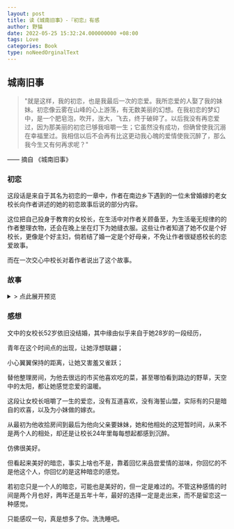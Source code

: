 ```yaml
---
layout: post
title: 读《城南旧事》-『初恋』有感
author: 野猫
date: 2022-05-25 15:32:24.000000000 +08:00
tags: Love
categories: Book
type: noNeedOrginalText
---
```


## 城南旧事

> "就是这样，我的初恋，也是我最后一次的恋爱。我所恋爱的人娶了我的妹妹。初恋像云雾在山峰的心上游荡，有无数美丽的幻想。在我初恋的梦幻中，是一个肥皂泡，吹开，涨大，飞去，终于破碎了。以后我没有再恋爱过，因为那美丽的初恋已够我咀嚼一生；它虽然没有成功，但确曾使我沉溺在幸福里过。我相信以后不会再有比这更动我心魄的爱情使我沉醉了，那么我今生又有何再求呢？"

—— 摘自 《城南旧事》

### 初恋
这段话是来自于其名为初恋的一章中，作者在南边乡下遇到的一位未曾婚嫁的老女校长向作者讲述的她的初恋故事后说的部分内容。

这位把自己投身于教育的女校长，在生活中对作者关顾备至，为生活毫无规律的的作者整理衣物，还会在晚上坐在灯下为她缝衣服。这些让作者知道了她不仅是个好校长，更像是个好主妇，倘若结了婚一定是个好母亲，不免让作者很疑惑校长的恋爱故事。

而在一次交心中校长对着作者说出了这个故事。

### 故事
<details>
<summary>&gt; 点此展开预览</summary>
<p></p>
<p>我的双亲情爱逾恒，自从母亲去世后，父亲为了避免睹物伤情，便带了他唯有的两个女儿——我和小妹，迁居到傍燕儿山的这乡下来。</p>

<p>父亲看中了这块地方，是因为有一年和学生旅行，偶然发现的，不知怎么，他便一心一意要实现在这里买一块地盖房的愿望。他亲自设计造这所红砖的小洋房，原是要和母亲终养天年的，谁知母亲还未及看到它的完成，便撒手先去了。但是父亲仍照原来的意志，辞去半生教授的职务，决心乡居著书。</p>

<p>我虽然正为失母而悲痛，又突然离开城市，离开熟稔的亲友，到一个陌生的乡下过活，但当我走进这所新居时，不禁给眼前新鲜的景色迷住，蓝天、绿竹、红砖、白墙，配合得这样醒目清心。虽然后来在妹妹出嫁和父亲死后，我孤单地面对粉刷一新的白墙，曾度过一段今生最寂寞的时日，但当初进新屋之时，却是以重整起愉快的心情，领受母亲死后的新生活。</p>

<p>母亲一死，主妇的责任很快地落到我身上。在她刚死后的一段时间，曾由姑母来同住主持家务。我们决定乡居后，姑母便把一串钥匙交到我的手里，她嘱我应如何勤俭持家，因为我的母亲在父亲一生微薄的收入下，积蓄起两所房屋，并非易事。她又说母亲为我们姊妹用心良苦，因为没有儿子，这两处房屋是要留给我们姊妹俩做嫁妆的，红砖洋房属于我，城里的那栋给妹妹。我当时对于姑母所说并不留心，我虽已在女子师范毕业，但是家庭亲爱的气氛浓厚，使我很少想家庭以外的事情。</p>

<p>操持家务，我该胜任愉快，因为母亲早已给我留下了好榜样。我记得幼小时候看见母亲腋下的一串钥匙，走起路来嚓嚓作响，是如何地羡慕！有时她遗落在桌上，我便要拿过来玩弄一番，学着母亲的样子，挂在腋下跑来跑去，害得母亲到处找不到。那一串钥匙因为在母亲的腋下磨擦多年，已经光亮圆滑。我从母亲的手中接过来，便很自然地挂在我的腋下了。</p>

<p>乡居的日子简单多了，父亲在日落以前便完成他的书房工作，用不着像在城里似的，非在夜间才能静心写作读书，也没有那样多的学生来问这问那地扰乱他的清思。他的健康因为来到乡下也明显地有了进步。偶尔有人从城里来看望父亲，都为他能在丧了爱妻后反而红润的面色感到惊异。</p>

<p>刚搬来的那年，妹妹只有十二岁，我比她大了一倍。我要照应这样小的妹妹和老父，俨然是个小主妇了：缝补一家人的衣袜，教妹妹读书，处理一切琐碎的家务。不久以后妹妹考入城里的女子中学，住在宿舍里，一星期回来一次，这期间只有我和父亲，还有老仆张同。但是逢到寒暑假期，妹妹回来，有了这个活泼的小姑娘待在家里，我们就热闹多了。</p>

<p>溽暑的午后，寂静如睡，父亲在书房里一手扇着芭蕉叶，一手握笔疾书，天气闷热，大家挥汗如雨。可是他因为专心在书案的工作，从不觉得身外的事务与他有何关系，他对写作的兴趣这样浓厚。</p>

<p>我则常在这个时候带着小妹在竹林为墙的幽径中乘凉，听她的小嘴讲出来那些学校的生活，我们大笑着。好像唯有小妹在家，才能打破一段过去的沉寂生活。</p>

<p>当炊烟袅袅而上，会合着暮霭，云烟不分的时候，父亲放下了笔，从书房出来，领着妹妹到田间散步，我则收拾起活计或书本，到厨房去督促老张预备晚饭。他们散步回来，大家便坐在院中晚饭，我们在饭桌上看着乌鸦归巢，呱呱呱呱地乱噪一阵，在乡间，这是夜幕垂下前的先声。乌鸦过去了，天暗下来，四籁堕入寂静。虽然也有远处传来几下汽笛呜呜声，划破长空的寂寞。掌灯不久便该休息了。我为父亲的卧室驱蚊，落帐，整理床铺。父亲虽然没有了母亲，并没有改变他生活上的一切习惯。</p>

<p>早晨如果有空闲，我也常随着父亲领着妹妹出去走走，踏着露水未干的野草，闻着清晨湿土的气味，很是舒服。</p>

<p>冬日像虫一样的蜷伏在屋子里，和外面接触的生活更少。春天来了，翻开隔年的干叶和杂草，我也喜欢做种植的工作。日子就是天天如此，年年如此，迎春送冬地也不知不觉在乡下四易寒暑了。最初的一两年，不但父亲常带我们到城里去购买书籍物品，城里的亲友和学生们，也时常结伴到乡下来小住盘桓。可是后来父亲渐渐安于乡居懒得进城去，亲友们来看望父亲的也比不了前两年，我们渐渐被人们淡忘了。</p>

<p>姑妈却照例在每年的清明节前到乡下来。这一年她见了我便惊讶地说：“芳儿，你瘦了！”我没有觉得，摸摸自己的下巴，然后笑笑说：“是吗？我并没有生病呀！”</p>

<p>姑妈的神情仿佛也不同于往年，她常常注视着我，又有时和父亲谈些什么不愿让我们听见的事情。有一天我走到后院的厨房，听姑妈在和老张说话：“老太爷糊涂，总得张罗张罗，不能让大小姐伺候他一辈子呀！……”窃听的滋味很不好受，我赶紧绕过前院去。心里可打了一个结，是姑妈要给父亲续弦吗？她看我瘦了，以为我操持家事累的吧？但是我决没有这种意思，自己的父亲，自己的家，责无旁贷，怎么能谈到累不累呢！我觉得姑妈有点误会我了。但是，真要为父亲续弦的话，当然没什么不好，不知道姑妈看中了什么人，怪不得常跟父亲嘀嘀咕咕地谈话。</p>

<p>又有一天，我们闲谈着，那天妹妹也从学校返家。姑妈看着我，却回过头去问小妹：“兰儿，你今年十几啦？”“十六了，姑妈！”我顺口接过回答，但是说出来我又后悔了，我忽然意识到姑妈实在不是要知道小妹的年龄，而是想借此算算我的年龄吧！我也知道姑妈所以不愿直接问我的缘故，是因为我已经不小了——二十八岁了。</p>

<p>姑母回城里去，小妹又回学校，这里更无聊了，我大半天坐在自己房里看书，慢慢打发光阴。小妹倒是不知寂寞的滋味，她虽然十六岁，依然十足孩子气，回家总约了邻家的女孩上山爬树，各处乱跳。</p>

<p>快到暑假时，父亲突然告诉我们一个令人兴奋的消息，说是他的一个已经在大学做了助教的学生，预备来此度假，因为父亲有些著作需要他帮忙整理。他要我把客房收拾清洁，扫榻待客。我们这里自从姑母走后，好久没有客人来了，这怎么能不令人兴奋呢！</p>

<p>终于这位仪表堂堂的青年来了，父亲为我们介绍后，便对他说：“云生，你要像在家里一样，不要客气，要什么尽管对芳儿讲好了。”他很礼貌地向我鞠着深躬，我手足无措，还礼不迭。</p>

<p>家里有了客人，生活紧张起来了。对于和青年男子的交际，虽然二十八岁的我，仍然不太习惯。他很客气地随着小妹叫我芳姐，随着我管兰儿也叫小妹。可是小妹叫他云哥，我不敢；小妹随便出入他的居室，我也不敢。虽然他的居室差不多每天都是我去亲自为他打扫整理的，我只乘他在父亲书房或同父亲妹妹出外散步时才进去，把蚊帐落下，蚊香点起，小心仔细地把零乱的书桌整理好。如果他一天待在自己房间没出去的话，我便难为情不进去了。其实，以往来这里的客人，都是由我来招呼的，但是没有一次使我像这次的不自然。我有时想，这个青年来得蹊跷，父亲并不需人帮助工作；同时姑妈今年春天对我的神情，……或许……我脸发热，心通通地跳着。</p>

<p>小妹和云哥已经很熟了，但是我仍然和他保持一段礼貌上的距离。这段距离我宁愿保持着，因为我相信在这中间有一种难以形容的游丝在交织颤动着；因了它，使我享受到在默默中回味、心跳、脸红，以及心灵被这些情感牵制得难以成眠的快乐。</p>

<p>有一天，当我又在他和父亲出去散步的时候，走进他的居室。香烟和汗垢的气味，从我为他整理的枕褥散发出来，我心想，和爸爸一样，独身男子的房间总有一股怪味道，闻着这股怪味，我亲切地微笑着。正在这时，他气喘喘地跑回来了，他一进来看见我正为他整理床铺，便急忙过来按住我的手，夺去我手中的被，红着脸说：“怎么好麻烦你，芳姐，我自己来……”无意中接触着一个青年男子的巨大而温热的手掌，我的脸又因了血液的冲击而发热了。他也好像怪自己的猛撞，难为情地笑着说：“我来给老师找一张地图……”我帮着他找，才把两人间局促的神情掩饰过去了。</p>

<p>第二天小妹跑来对我说：“云哥说，他怪不好意思的，不知道原来每天是你替他打扫房屋，他一直以为是老张。”我怕要被淘气的小妹取笑，便一本正经地说：“你告诉云哥不要客气，咱们家来了客人，不都是我招呼吗？”其实我这次的心情，显然是跟往日不同的。</p>

<p>小妹成了我们的传话筒，他要什么东西，总是叫妹妹带了话来：“云哥问你借一支毛笔。”“云哥问你可有信纸？”“云哥说你的字真漂亮。”“云哥说你是好姐姐。”他好像在妹妹那里探听了更多关于我的琐事。</p>

<p>有一次我看见小妹和他立在院中花圃前谈话，见我来便不说了，小妹对我局促地笑着，我想她不定又和他在说我什么。回到房里，我便问小妹：“坏丫头，你又在和云哥说什么来着？”她脸一红跑了。她这张淘气的小嘴，不要在云哥面前把我说得太多呀，那是很难为情的事。</p>

<p>我从小妹嘴里，也知道他许多事。知道了他喜欢吃什么菜，我便每天亲自到离家很远的市上去买来。夏天的早晨，路旁闪耀着露珠的青草，甜蜜而清香，每一条小路我都想走过，我不嫌路远！我要告诉每一棵草，我是什么心情。太阳晒得我出汗，并且告诉我初恋是这样温暖。</p>

<p>父亲忽然有一天向我们说：“为什么不带云生到燕儿山去看看呢？芳儿也去吧！明天正好我要到城里去，放你们三个一天假好了。”</p>

<p>第二天我们送走了父亲后，我赶着预备了三份野餐，便一同去燕儿山。到了那块因燕形的岩石而出名的半山上，我们坐下来休息用餐。在大自然下，我也不像在家里那样拘束不安了，和他有了比较自然的说笑。吃完以后，小妹又提议前进，因为再向高处去的山上，开了各种山花，可以采回来插瓶。可是我已经无力前进了，让他们俩去山上跑跑，我需要独自安静一会儿。</p>

<p>我一头躺在草地上，张开了两臂，任清风饱吻着我的全身。我好像躺在荷叶里的一粒水珠，荡动着，轻漾着。我感觉大空之下任何东西都是美丽的。身边不知名的野花亲热着我，每个从我上空经过的云朵，都寄托了我的梦想。我想，父亲和姑妈安排这青年到这里来的用意安在，感激我的长辈，为了我的幸福多方打算。唉！他会是我的终身伴侣，我将无限地依赖着他。我们将同室而居，我不知我会有几个……我是这样地喜爱孩子！啊！我太放肆了！我怎么可以想到这样令人脸红的事呢！</p>

<p>他们俩跑得涨红了脸回来，妹妹从他手里摘下两朵红花插在我的鬓边，他擦着汗，微笑地在一旁看着，我不由得低下头来，好像刚才那一段放肆的梦想会被他看透似的。</p>

<p>日子在快乐中逝去就要嫌短，每年感觉漫长的暑假，今年竟短了许多。在一天的午饭桌上，他告诉我们，明天就要回城里去，因为学校就要开学了。听了这样的话，只有父亲点点头表示知道了，我虽低头默默地吃着饭，心中却思潮起伏。连平日多嘴的小妹，也难得没有开口，我想大概这位青年客人给这一家人带来不同的快乐，如今他要把快乐带走了，当然使人人依依惜别。因为他走后，这里又会沉入如何的寂寞啊！</p>

<p>午饭以后，父亲照例要睡个中觉，整栋房子静悄悄的。我坐在桌前看书，希望把纷扰的心情压制下去，可是无论如何做不到。</p>

<p>小妹忽然掀帘进来了，在我一旁坐下，露出她从未有过的一副沉默的神态。她手搭在我肩膀上说：</p>

<p>“芳姐，云哥要走了！”</p>

<p>“哦——”我故意若无其事地回笑。</p>

<p>“两个月过得真快啊！”</p>

<p>我又没有做声。</p>

<p>“姐姐，你在想什么？”</p>

<p>“看书呀！”</p>

<p>“姐姐，我问你，你说云哥这个人好吗？”她更靠近我。</p>

<p>“你问这话是什么意思？”我瞪了她一眼。</p>

<p>“没什么，我就是想知道你对他的印象怎么样。”她把身子一扭，仍是那副矫情的样子。</p>

<p>这小女孩又来打趣我吗？或许是她转达了云哥的意思吗？我想到这里脸又热起来，但仍装出平静的样子说：“他总是个受大家欢迎的客人。”</p>

<p>妹妹听了，撅起嘴说：“姐姐说话真不痛快。”</p>

<p>是的，对于妹妹的一张没遮拦的快嘴，难道我还敢痛痛快快地说出我正恋爱着他，我正为离情所困扰吗？</p>

<p>小妹没头没脑地来了，又走了。我继续把沉思放在字迹难认的书本上。</p>

<p>窗外忽然又传来了脚步声，“芳姐在午睡吗？”是他轻敲着窗子在问。</p>

<p>“没有，要什么东西吗？”我站起来表面平静地这样对他说，心却喜悦地跳动着。</p>

<p>他走到门前，隔着竹帘讷讷地说：“芳姐，我——我要跟你谈谈，可以吗？”我还不知道应当怎么回答，他又说：“我在竹墙外等您，好吗？”我点点头，他去了。我坐回椅子上，发了一阵呆。</p>

<p>和我谈谈，我已经意会到那谈谈的意思，怎使我不心慌？我知道他要说的，要求的，我也知道幸福是什么滋味。不过幸福也不要来得太早啊！那会使人忍受不住的。我将怎样回答他所谈的问题？他会怎样向我说呢？时间是这样地短促！</p>

<p>在竹墙外，我们无意地向前漫步着，他还没有开口，已经紧张得在擦额上的汗珠，我也可以听得出自己一颗鼓动的心声。慢慢地，我们走到一株大树阴下，它足够遮住我俩的热情。他低下头，结结巴巴地说：</p>

<p>“我要求芳姐一件事……”</p>

<p>——是什么事，说啊！我的心要从喉咙里跳出来了。既然能开门见山地说，怎么又半途接不上了呢！</p>

<p>“芳姐，您一定肯帮我们的忙……”</p>

<p>——帮“我们”的忙？</p>

<p>“就是——就是，求芳姐跟老师说，我跟小妹的事。”</p>

<p>跟小妹？……乌云遮住了半个天！</p>

<p>“希望老师能答应我向小妹求婚，芳姐也许知道了。……”</p>

<p>我怕支持不住了，将肩头靠在大树干上，我不知道他又喃喃地接着说了些什么，只这样就够了，够了，够了，我不住地点着头。</p>

<p>我像是从半空上被扔了下来，向下沉，沉，沉，四周的空气压迫着我，我难以形容当时的感觉，我的思潮中只有一个问题：他爱的竟是妹妹，怎么能够！她才十六岁！她还是个背着书包上学的小姑娘，她走路还要踢着路旁的小石子玩耍，她是个连自己的辫子都扎不好的女孩子！</p>

<p>但是我努力把紊乱的心潮压制下来。我的教养使我爱我家庭中的每一个人，更爱我幼小的妹妹。</p>

<p>晚上，我仍如往日那样机械地把父亲的床铺整理好，然后我轻轻走到父亲面前，替我恋爱的人向妹妹求婚。父亲一听愣住了，“哦？——”他迷惘地看着我，我低下头去。</p>

<p>父亲在屋里来回地踱着，我知道这出乎意外的求婚对象，使父亲无措了。久久的沉默，我不得不再为他们解释说：</p>

<p>“他们俩都有这番意思了。”</p>

<p>父亲似乎痛苦地望着我，说：“可是，芳儿……”</p>

<p>我不愿父亲再提到旁的，不等他老人家说下去，我便截住说：</p>

<p>“你就答应了吧！”</p>

<p>父亲终于点点头，我退出去，听见父亲在我背后长长地叹着气。</p>
</details>

### 感想

文中的女校长52岁依旧没结婚，其中缘由似乎来自于她28岁的一段经历，

青年在这个时间点的出现，让她浮想联翩；

小心翼翼保持的距离，让她又害羞又雀跃；

替他整理房间，为他去很远的市买他喜欢吃的菜，甚至哪怕看到路边的野草，天空中的太阳，都让她感觉恋爱的温暖。

这段让女校长咀嚼了一生的爱恋，没有互道喜欢，没有海誓山盟，实际有的只是暗自的欢喜，以及为小妹做的嫁衣。

从最初为他收拾房间到最后为他向父亲要妹妹，她和他相处的这短暂时间，从来不是两个人的相处，却还是让校长24年里每每想起都感到沉醉。

仿佛很美好。

但看起来美好的暗恋，事实上啥也不是，靠着回忆来品尝爱情的滋味，你回忆的不是他这个人，你回忆的是这种暗恋的感觉。

若初恋只是一个人的暗恋，可能也是美好的，但一定是难过的。不管这种感情的时间是两个月也好，两年还是五年十年，最好的选择一定是走出来，而不是留恋这一种感觉。

只能感叹一句，真是想多了你。洗洗睡吧。
